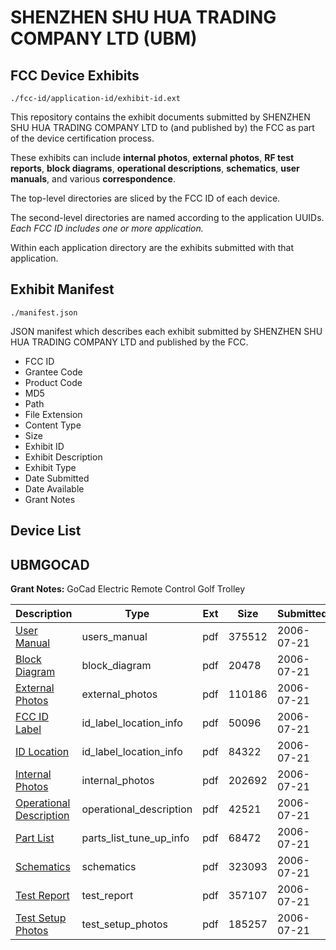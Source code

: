 # SHENZHEN SHU HUA TRADING COMPANY LTD (UBM)
## FCC Device Exhibits

```
./fcc-id/application-id/exhibit-id.ext
```

This repository contains the exhibit documents submitted by SHENZHEN SHU HUA TRADING COMPANY LTD to (and published by) the FCC as part of the device certification process.

These exhibits can include **internal photos**, **external photos**, **RF test reports**, **block diagrams**, **operational descriptions**, **schematics**, **user manuals**, and various **correspondence**.

The top-level directories are sliced by the FCC ID of each device.

The second-level directories are named according to the application UUIDs. *Each FCC ID includes one or more application.*

Within each application directory are the exhibits submitted with that application. 

## Exhibit Manifest

```
./manifest.json
```

JSON manifest which describes each exhibit submitted by SHENZHEN SHU HUA TRADING COMPANY LTD and published by the FCC.

- FCC ID
- Grantee Code
- Product Code
- MD5
- Path
- File Extension
- Content Type
- Size
- Exhibit ID
- Exhibit Description
- Exhibit Type
- Date Submitted
- Date Available
- Grant Notes

## Device List
## UBMGOCAD
**Grant Notes:** GoCad Electric Remote Control Golf Trolley

| Description | Type | Ext | Size | Submitted | Available |
| ----------- | ---- | --- | ---- | --------- | --------- |
| [User Manual](UBMGOCAD/0549d6e6ee37746e74b52c4450b48bb5/685027.pdf) | users_manual | pdf | 375512 | 2006-07-21 | 2006-07-21 |
| [Block Diagram](UBMGOCAD/0549d6e6ee37746e74b52c4450b48bb5/685037.pdf) | block_diagram | pdf | 20478 | 2006-07-21 | 2006-07-21 |
| [External Photos](UBMGOCAD/0549d6e6ee37746e74b52c4450b48bb5/685036.pdf) | external_photos | pdf | 110186 | 2006-07-21 | 2006-07-21 |
| [FCC ID Label](UBMGOCAD/0549d6e6ee37746e74b52c4450b48bb5/685034.pdf) | id_label_location_info | pdf | 50096 | 2006-07-21 | 2006-07-21 |
| [ID Location](UBMGOCAD/0549d6e6ee37746e74b52c4450b48bb5/685035.pdf) | id_label_location_info | pdf | 84322 | 2006-07-21 | 2006-07-21 |
| [Internal Photos](UBMGOCAD/0549d6e6ee37746e74b52c4450b48bb5/685033.pdf) | internal_photos | pdf | 202692 | 2006-07-21 | 2006-07-21 |
| [Operational Description](UBMGOCAD/0549d6e6ee37746e74b52c4450b48bb5/685032.pdf) | operational_description | pdf | 42521 | 2006-07-21 | 2006-07-21 |
| [Part List](UBMGOCAD/0549d6e6ee37746e74b52c4450b48bb5/685031.pdf) | parts_list_tune_up_info | pdf | 68472 | 2006-07-21 | 2006-07-21 |
| [Schematics](UBMGOCAD/0549d6e6ee37746e74b52c4450b48bb5/685030.pdf) | schematics | pdf | 323093 | 2006-07-21 | 2006-07-21 |
| [Test Report](UBMGOCAD/0549d6e6ee37746e74b52c4450b48bb5/685029.pdf) | test_report | pdf | 357107 | 2006-07-21 | 2006-07-21 |
| [Test Setup Photos](UBMGOCAD/0549d6e6ee37746e74b52c4450b48bb5/685028.pdf) | test_setup_photos | pdf | 185257 | 2006-07-21 | 2006-07-21 |
